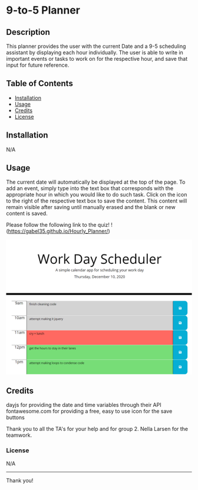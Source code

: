  # 9-to-5 Planner

## Description

This planner provides the user with the current Date and a 9-5 scheduling assistant by displaying each hour individually. The user is able to write in important events or tasks to work on for the respective hour, and save that input for future reference.

## Table of Contents

* [Installation](#installation)
* [Usage](#usage)
* [Credits](#credits)
* [License](#license)


## Installation

N/A


## Usage

The current date will automatically be displayed at the top of the page.
To add an event, simply type into the text box that corresponds with the appropriate hour in which you would like to do such task. Click on the icon to the right of the respective text box to save the content. This content will remain visible after saving until manually erased and the blank or new content is saved.

Please follow the following link to the quiz!
!(https://gabel35.github.io/Hourly_Planner/)

![code quiz](./Assets/hourly-planner-webpage.PNG)


## Credits

dayjs for providing the date and time variables through their API
fontawesome.com for providing a free, easy to use icon for the save buttons

Thank you to all the TA's for your help and for group 2. Nella Larsen for the teamwork.

### License

N/A

-------------

Thank you!
